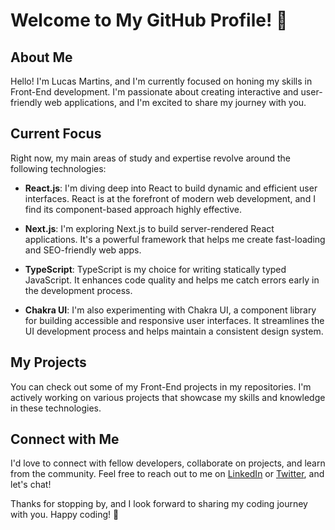 # Welcome to My GitHub Profile! 👋

## About Me

Hello! I'm Lucas Martins, and I'm currently focused on honing my skills in Front-End development. I'm passionate about creating interactive and user-friendly web applications, and I'm excited to share my journey with you.

## Current Focus

Right now, my main areas of study and expertise revolve around the following technologies:

- **React.js**: I'm diving deep into React to build dynamic and efficient user interfaces. React is at the forefront of modern web development, and I find its component-based approach highly effective.

- **Next.js**: I'm exploring Next.js to build server-rendered React applications. It's a powerful framework that helps me create fast-loading and SEO-friendly web apps.

- **TypeScript**: TypeScript is my choice for writing statically typed JavaScript. It enhances code quality and helps me catch errors early in the development process.

- **Chakra UI**: I'm also experimenting with Chakra UI, a component library for building accessible and responsive user interfaces. It streamlines the UI development process and helps maintain a consistent design system.

## My Projects

You can check out some of my Front-End projects in my repositories. I'm actively working on various projects that showcase my skills and knowledge in these technologies.

## Connect with Me

I'd love to connect with fellow developers, collaborate on projects, and learn from the community. Feel free to reach out to me on [LinkedIn](https://www.linkedin.com/in/seu-nome/) or [Twitter](https://twitter.com/seu-nome), and let's chat!

Thanks for stopping by, and I look forward to sharing my coding journey with you. Happy coding! 🚀
